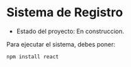 <h1> Sistema de Registro</h1>

- Estado del proyecto: En construccion. 

Para ejecutar el sistema, debes poner:

```npm install react```
